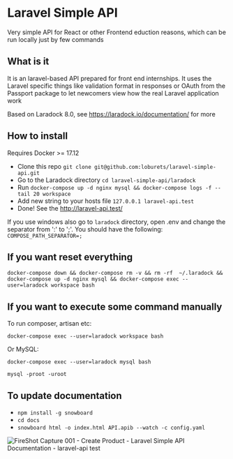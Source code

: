 # Laravel Simple API
Very simple API for React or other Frontend eduction reasons, which can be run locally just by few commands

## What is it

It is an laravel-based API prepared for front end internships. It uses the Laravel specific things like validation format in responses or OAuth from the Passport package to let newcomers view how the real Laravel application work

Based on Laradock 8.0, see https://laradock.io/documentation/ for more

## How to install

Requires Docker >= 17.12

- Clone this repo `git clone git@github.com:loburets/laravel-simple-api.git`
- Go to the Laradock directory `cd laravel-simple-api/laradock`
- Run `docker-compose up -d nginx mysql && docker-compose logs -f --tail 20 workspace`
- Add new string to your hosts file `127.0.0.1 laravel-api.test`
- Done! See the http://laravel-api.test/

If you use windows also go to `laradock` directory, open .env and change the separator from ':' to ';'. You should have the following: `COMPOSE_PATH_SEPARATOR=;`

## If you want reset everything

`docker-compose down && docker-compose rm -v && rm -rf  ~/.laradock && docker-compose up -d nginx mysql && docker-compose exec --user=laradock workspace bash`

## If you want to execute some command manually

To run composer, artisan etc:

`docker-compose exec --user=laradock workspace bash`

Or MySQL:

`docker-compose exec --user=laradock mysql bash`

`mysql -proot -uroot`

## To update documentation

- `npm install -g snowboard`
- `cd docs`
- `snowboard html -o index.html API.apib --watch -c config.yaml`

![FireShot Capture 001 - Create Product - Laravel Simple API Documentation - laravel-api test](https://user-images.githubusercontent.com/5417461/66260806-7fd98680-e7e5-11e9-8335-150302f2c9f7.png)
